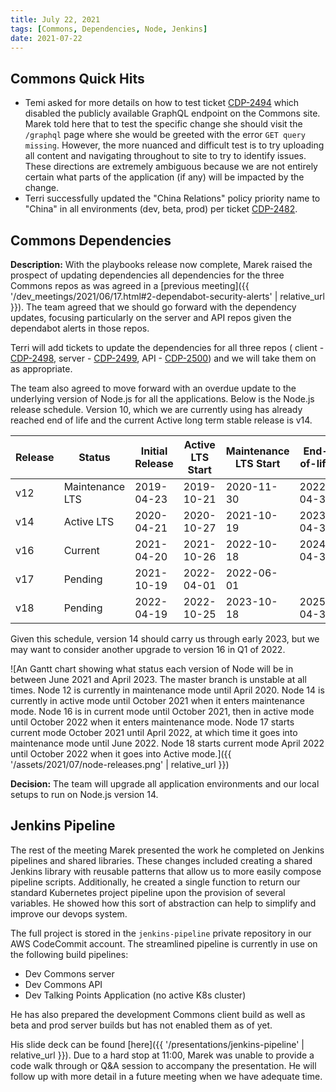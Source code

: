 ```yaml
---
title: July 22, 2021
tags: [Commons, Dependencies, Node, Jenkins]
date: 2021-07-22
---
```


## Commons Quick Hits

- Temi asked for more details on how to test ticket [CDP-2494](https://design.atlassian.net/browse/CDP-2494) which disabled the publicly available GraphQL endpoint on the Commons site. Marek told here that to test the specific change she should visit the `/graphql` page where she would be greeted with the error `GET query missing`. However, the more nuanced and difficult test is to try uploading all content and navigating throughout to site to try to identify issues. These directions are extremely ambiguous because we are not entirely certain what parts of the application (if any) will be impacted by the change.
- Terri successfully updated the "China Relations" policy priority name to "China" in all environments (dev, beta, prod) per ticket [CDP-2482](https://design.atlassian.net/browse/CDP-2482).

## Commons Dependencies

**Description:** With the playbooks release now complete, Marek raised the prospect of updating dependencies all dependencies for the three Commons repos as was agreed in a [previous meeting]({{ '/dev_meetings/2021/06/17.html#2-dependabot-security-alerts' | relative_url }}). The team agreed that we should go forward with the dependency updates, focusing particularly on the server and API repos given the dependabot alerts in those repos.

Terri will add tickets to update the dependencies for all three repos ( client - [CDP-2498](https://design.atlassian.net/browse/CDP-2498), server - [CDP-2499](https://design.atlassian.net/browse/CDP-2499), API - [CDP-2500](https://design.atlassian.net/browse/CDP-2500)) and we will take them on as appropriate.

The team also agreed to move forward with an overdue update to the underlying version of Node.js for all the applications. Below is the Node.js release schedule. Version 10, which we are currently using has already reached end of life and the current Active long term stable release is v14.

| Release | Status          | Initial Release | Active LTS Start | Maintenance LTS Start | End-of-life |
|---------|-----------------|-----------------|------------------|-----------------------|-------------|
| v12     | Maintenance LTS | 2019-04-23      | 2019-10-21       | 2020-11-30            | 2022-04-30  |
| v14     | Active LTS      | 2020-04-21      | 2020-10-27       | 2021-10-19            | 2023-04-30  |
| v16     | Current         | 2021-04-20      | 2021-10-26       | 2022-10-18            | 2024-04-30  |
| v17     | Pending         | 2021-10-19      | 2022-04-01       | 2022-06-01            |             |
| v18     | Pending         | 2022-04-19      | 2022-10-25       | 2023-10-18            | 2025-04-30  |

Given this schedule, version 14 should carry us through early 2023, but we may want to consider another upgrade to version 16 in Q1 of 2022.

![An Gantt chart showing what status each version of Node will be in between June 2021 and April 2023. The master branch is unstable at all times. Node 12 is currently in maintenance mode until April 2020. Node 14 is currently in active mode until October 2021 when it enters maintenance mode. Node 16 is in current mode until October 2021, then in active mode until October 2022 when it enters maintenance mode. Node 17 starts current mode October 2021 until April 2022, at which time it goes into maintenance mode until June 2022. Node 18 starts current mode April 2022 until October 2022 when it goes into Active mode.]({{ '/assets/2021/07/node-releases.png' | relative_url }})

**Decision:** The team will upgrade all application environments and our local setups to run on Node.js version 14.

## Jenkins Pipeline

The rest of the meeting Marek presented the work he completed on Jenkins pipelines and shared libraries. These changes included creating a shared Jenkins library with reusable patterns that allow us to more easily compose pipeline scripts. Additionally, he created a single function to return our standard Kubernetes project pipeline upon the provision of several variables. He showed how this sort of abstraction can help to simplify and improve our devops system.

The full project is stored in the `jenkins-pipeline` private repository in our AWS CodeCommit account. The streamlined pipeline is currently in use on the following build pipelines:

- Dev Commons server
- Dev Commons API
- Dev Talking Points Application (no active K8s cluster)

He has also prepared the development Commons client build as well as beta and prod server builds but has not enabled them as of yet.

His slide deck can be found [here]({{ '/presentations/jenkins-pipeline' | relative_url }}). Due to a hard stop at 11:00, Marek was unable to provide a code walk through or Q&A session to accompany the presentation. He will follow up with more detail in a future meeting when we have adequate time.
